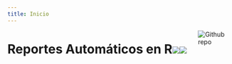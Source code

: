 ```yaml
---
title: Inicio
---
```


[<img src="http://mercury.webster.edu/aleshunas/R_learning_infrastructure/images/R.png" style="max-width:15%;min-width:40px;float:right;" alt="Github repo" />](https://github.com/yihui/hugo-xmin)

# Reportes Automáticos en R![](/content/_index_files/Rlogo.svg)![](/content/_index_files/R.png)

  
